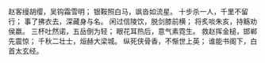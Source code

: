 赵客缦胡缨，吴钩霜雪明；
银鞍照白马，飒沓如流星。
十步杀一人，千里不留行；
事了拂衣去，深藏身与名。
闲过信陵饮，脱剑膝前横；
将炙啖朱亥，持觞劝侯嬴。
三杯吐然诺，五岳倒为轻；
眼花耳热后，意气素霓生。
救赵挥金槌，邯郸先震惊；
千秋二壮士，烜赫大梁城。
纵死侠骨香，不惭世上英；
谁能书阁下，白首太玄经。
